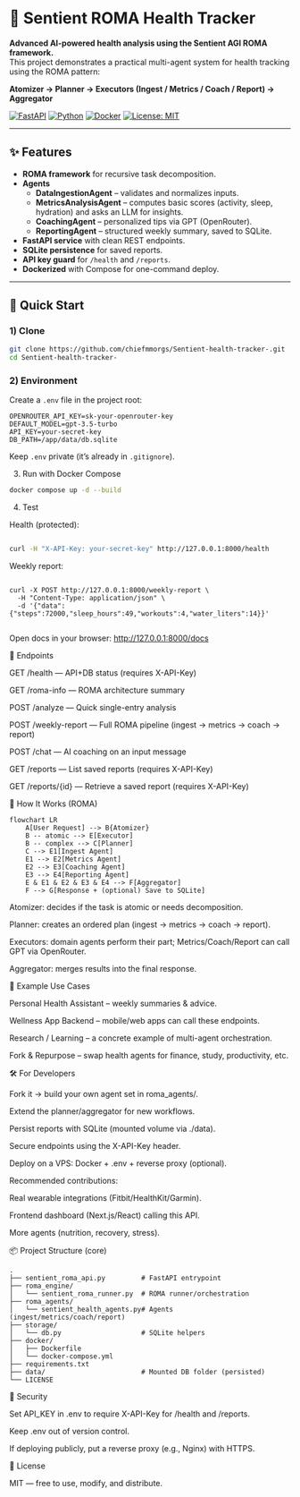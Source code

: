 # 🤖 Sentient ROMA Health Tracker

**Advanced AI-powered health analysis using the Sentient AGI ROMA framework.**  
This project demonstrates a practical multi-agent system for health tracking using the ROMA pattern:

**Atomizer → Planner → Executors (Ingest / Metrics / Coach / Report) → Aggregator**

[![FastAPI](https://img.shields.io/badge/FastAPI-0.104%2B-009688)](#)
[![Python](https://img.shields.io/badge/Python-3.11-blue)](#)
[![Docker](https://img.shields.io/badge/Docker-ready-2496ED)](#)
[![License: MIT](https://img.shields.io/badge/License-MIT-yellow.svg)](LICENSE)

---

## ✨ Features

- **ROMA framework** for recursive task decomposition.
- **Agents**
  - **DataIngestionAgent** – validates and normalizes inputs.
  - **MetricsAnalysisAgent** – computes basic scores (activity, sleep, hydration) and asks an LLM for insights.
  - **CoachingAgent** – personalized tips via GPT (OpenRouter).
  - **ReportingAgent** – structured weekly summary, saved to SQLite.
- **FastAPI service** with clean REST endpoints.
- **SQLite persistence** for saved reports.
- **API key guard** for `/health` and `/reports`.
- **Dockerized** with Compose for one-command deploy.

---

## 🚀 Quick Start

### 1) Clone

```bash
git clone https://github.com/chiefmmorgs/Sentient-health-tracker-.git
cd Sentient-health-tracker-
```   

### 2) Environment

Create a `.env` file in the project root:

```env
OPENROUTER_API_KEY=sk-your-openrouter-key
DEFAULT_MODEL=gpt-3.5-turbo
API_KEY=your-secret-key
DB_PATH=/app/data/db.sqlite
```  

Keep `.env` private (it’s already in `.gitignore`).


3) Run with Docker Compose
```bash
docker compose up -d --build

```

4) Test

Health (protected):

```bash

curl -H "X-API-Key: your-secret-key" http://127.0.0.1:8000/health

```
Weekly report:

```

curl -X POST http://127.0.0.1:8000/weekly-report \
  -H "Content-Type: application/json" \
  -d '{"data":{"steps":72000,"sleep_hours":49,"workouts":4,"water_liters":14}}'


```
Open docs in your browser:
http://127.0.0.1:8000/docs

🔗 Endpoints

GET /health — API+DB status (requires X-API-Key)

GET /roma-info — ROMA architecture summary

POST /analyze — Quick single-entry analysis

POST /weekly-report — Full ROMA pipeline (ingest → metrics → coach → report)

POST /chat — AI coaching on an input message

GET /reports — List saved reports (requires X-API-Key)

GET /reports/{id} — Retrieve a saved report (requires X-API-Key)



🧠 How It Works (ROMA)

```
flowchart LR
    A[User Request] --> B{Atomizer}
    B -- atomic --> E[Executor]
    B -- complex --> C[Planner]
    C --> E1[Ingest Agent]
    E1 --> E2[Metrics Agent]
    E2 --> E3[Coaching Agent]
    E3 --> E4[Reporting Agent]
    E & E1 & E2 & E3 & E4 --> F[Aggregator]
    F --> G[Response + (optional) Save to SQLite]
```
Atomizer: decides if the task is atomic or needs decomposition.

Planner: creates an ordered plan (ingest → metrics → coach → report).

Executors: domain agents perform their part; Metrics/Coach/Report can call GPT via OpenRouter.

Aggregator: merges results into the final response.


🧪 Example Use Cases

Personal Health Assistant – weekly summaries & advice.

Wellness App Backend – mobile/web apps can call these endpoints.

Research / Learning – a concrete example of multi-agent orchestration.

Fork & Repurpose – swap health agents for finance, study, productivity, etc.

🛠️ For Developers

Fork it → build your own agent set in roma_agents/.

Extend the planner/aggregator for new workflows.

Persist reports with SQLite (mounted volume via ./data).

Secure endpoints using the X-API-Key header.

Deploy on a VPS: Docker + .env + reverse proxy (optional).


Recommended contributions:

Real wearable integrations (Fitbit/HealthKit/Garmin).

Frontend dashboard (Next.js/React) calling this API.

More agents (nutrition, recovery, stress).

📦 Project Structure (core)
```
.
├── sentient_roma_api.py         # FastAPI entrypoint
├── roma_engine/
│   └── sentient_roma_runner.py  # ROMA runner/orchestration
├── roma_agents/
│   └── sentient_health_agents.py# Agents (ingest/metrics/coach/report)
├── storage/
│   └── db.py                    # SQLite helpers
├── docker/
│   ├── Dockerfile
│   └── docker-compose.yml
├── requirements.txt
├── data/                        # Mounted DB folder (persisted)
└── LICENSE

```

🔐 Security

Set API_KEY in .env to require X-API-Key for /health and /reports.

Keep .env out of version control.

If deploying publicly, put a reverse proxy (e.g., Nginx) with HTTPS.

🧾 License

MIT — free to use, modify, and distribute. 
